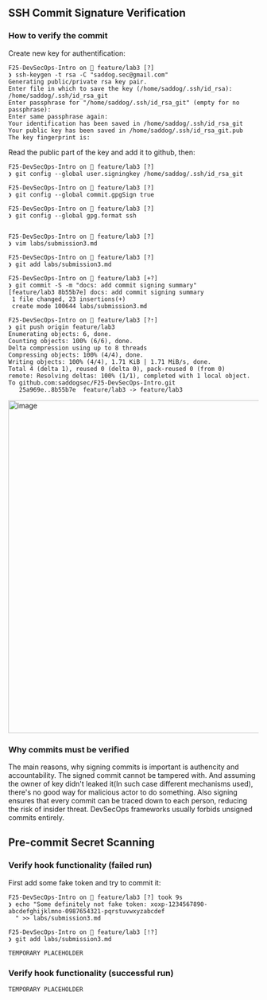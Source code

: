 ## SSH Commit Signature Verification 
### How to verify the commit
Create new key for authentification:
```
F25-DevSecOps-Intro on  feature/lab3 [?] 
❯ ssh-keygen -t rsa -C "saddog.sec@gmail.com"
Generating public/private rsa key pair.
Enter file in which to save the key (/home/saddog/.ssh/id_rsa): /home/saddog/.ssh/id_rsa_git
Enter passphrase for "/home/saddog/.ssh/id_rsa_git" (empty for no passphrase): 
Enter same passphrase again: 
Your identification has been saved in /home/saddog/.ssh/id_rsa_git
Your public key has been saved in /home/saddog/.ssh/id_rsa_git.pub
The key fingerprint is:
```
Read the public part of the key and add it to github, then:
```
F25-DevSecOps-Intro on  feature/lab3 [?] 
❯ git config --global user.signingkey /home/saddog/.ssh/id_rsa_git

F25-DevSecOps-Intro on  feature/lab3 [?] 
❯ git config --global commit.gpgSign true

F25-DevSecOps-Intro on  feature/lab3 [?] 
❯ git config --global gpg.format ssh


F25-DevSecOps-Intro on  feature/lab3 [?] 
❯ vim labs/submission3.md

F25-DevSecOps-Intro on  feature/lab3 [?] 
❯ git add labs/submission3.md 

F25-DevSecOps-Intro on  feature/lab3 [+?] 
❯ git commit -S -m "docs: add commit signing summary"
[feature/lab3 8b55b7e] docs: add commit signing summary
 1 file changed, 23 insertions(+)
 create mode 100644 labs/submission3.md

F25-DevSecOps-Intro on  feature/lab3 [?⇡] 
❯ git push origin feature/lab3
Enumerating objects: 6, done.
Counting objects: 100% (6/6), done.
Delta compression using up to 8 threads
Compressing objects: 100% (4/4), done.
Writing objects: 100% (4/4), 1.71 KiB | 1.71 MiB/s, done.
Total 4 (delta 1), reused 0 (delta 0), pack-reused 0 (from 0)
remote: Resolving deltas: 100% (1/1), completed with 1 local object.
To github.com:saddogsec/F25-DevSecOps-Intro.git
   25a969e..8b55b7e  feature/lab3 -> feature/lab3
```

<img width="1891" height="669" alt="image" src="https://github.com/user-attachments/assets/0a6e2828-9872-4b7a-92e1-143752478579" />

### Why commits must be verified
The main reasons, why signing commits is important is authencity and accountability. The signed commit cannot be tampered with. And assuming the owner of key didn't leaked it(In such case different mechanisms used), there's no good way for malicious actor to do something. Also signing ensures that every commit can be traced down to each person, reducing the risk of insider threat. DevSecOps frameworks usually forbids unsigned commits entirely.

## Pre-commit Secret Scanning
### Verify hook functionality (failed run)
First add some fake token and try to commit it:
```
F25-DevSecOps-Intro on  feature/lab3 [?] took 9s 
❯ echo "Some definitely not fake token: xoxp-1234567890-abcdefghijklmno-0987654321-pqrstuvwxyzabcdef
  " >> labs/submission3.md 

F25-DevSecOps-Intro on  feature/lab3 [!?] 
❯ git add labs/submission3.md 

TEMPORARY PLACEHOLDER

```
### Verify hook functionality (successful run)
```
TEMPORARY PLACEHOLDER
```


##
